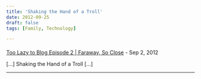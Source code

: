 ```yaml
---
title: 'Shaking the Hand of a Troll'
date: 2012-09-25
draft: false
tags: [Family, Technology]

---
```



#### 
[Too Lazy to Blog Episode 2 | Faraway, So Close](https://chrisenns.com/2012/09/too-lazy-to-blog-episode-2/ "") - <time datetime="2012-09-25 12:34:47">Sep 2, 2012</time>

\[...\] Shak­ing the Hand of a Troll \[...\]
<hr />
